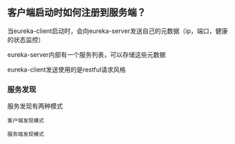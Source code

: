 ## 客户端启动时如何注册到服务端？

当eureka-client启动时，会向eureka-server发送自己的元数据（ip，端口，健康的状态监控）

eureka-server内部有一个服务列表，可以存储这些元数据

eureka-client发送使用的是restful请求风格



### 服务发现

服务发现有两种模式

    客户端发现模式

    服务端发现模式



































